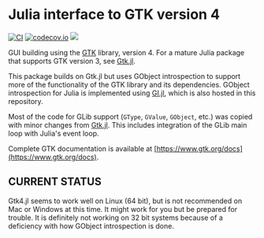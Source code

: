 # Julia interface to GTK version 4

[![CI](https://github.com/JuliaGtk/Gtk4.jl/workflows/CI/badge.svg)](https://github.com/JuliaGtk/Gtk4.jl/actions?query=workflow%3ACI)
[![codecov.io](https://codecov.io/github/JuliaGtk/Gtk4.jl/coverage.svg?branch=main)](https://codecov.io/github/JuliaGtk/Gtk4.jl?branch=main)
[![](https://img.shields.io/badge/docs-latest-blue.svg)](https://juliagtk.github.io/Gtk4.jl/dev/)

GUI building using the [GTK](https://www.gtk.org) library, version 4. For a mature Julia package that supports GTK version 3, see [Gtk.jl](https://github.com/JuliaGraphics/Gtk.jl).

This package builds on Gtk.jl but uses GObject introspection to support more of the functionality of the GTK library and its dependencies. GObject introspection for Julia is implemented using [GI.jl](https://github.com/JuliaGtk/Gtk4.jl/tree/main/GI), which is also hosted in this repository.

Most of the code for GLib support (`GType`, `GValue`, `GObject`, etc.) was copied with minor changes from [Gtk.jl](https://github.com/JuliaGraphics/Gtk.jl). This includes integration of the GLib main loop with Julia's event loop.

Complete GTK documentation is available at [https://www.gtk.org/docs](https://www.gtk.org/docs).

## CURRENT STATUS
Gtk4.jl seems to work well on Linux (64 bit), but is not recommended on Mac or Windows at this time. It might work for you but be prepared for trouble. It is definitely not working on 32 bit systems because of a deficiency with how GObject introspection is done.
